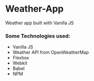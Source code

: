# Weather-App
Weather app built with Vanilla JS

### Some Technologies used:
* Vanilla JS
* Weather API from OpenWeatherMap
* Flexbox
* Webkit
* Babel
* NPM
